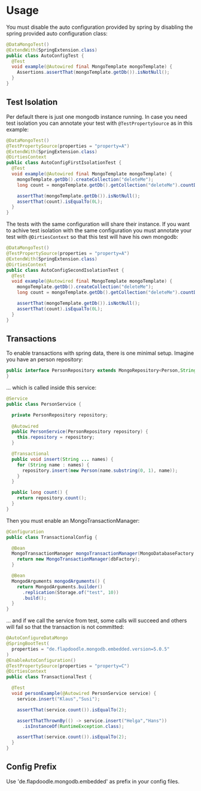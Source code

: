 # Usage

You must disable the auto configuration provided by spring by disabling the spring provided
auto configuration class:

```java
@DataMongoTest()
@ExtendWith(SpringExtension.class)
public class AutoConfigTest {
  @Test
  void example(@Autowired final MongoTemplate mongoTemplate) {
    Assertions.assertThat(mongoTemplate.getDb()).isNotNull();
  }
}
```

## Test Isolation

Per default there is just one mongodb instance running. In case you need test isolation you can annotate your test
with `@TestPropertySource` as in this example:

```java
@DataMongoTest()
@TestPropertySource(properties = "property=A")
@ExtendWith(SpringExtension.class)
@DirtiesContext
public class AutoConfigFirstIsolationTest {
  @Test
  void example(@Autowired final MongoTemplate mongoTemplate) {
    mongoTemplate.getDb().createCollection("deleteMe");
    long count = mongoTemplate.getDb().getCollection("deleteMe").countDocuments(Document.parse("{}"));

    assertThat(mongoTemplate.getDb()).isNotNull();
    assertThat(count).isEqualTo(0L);
  }
}
```

The tests with the same configuration will share their instance. If you want to achive test isolation with the same
configuration you must annotate your test with `@DirtiesContext` so that this test will have his own mongodb:

```java
@DataMongoTest()
@TestPropertySource(properties = "property=A")
@ExtendWith(SpringExtension.class)
@DirtiesContext
public class AutoConfigSecondIsolationTest {
  @Test
  void example(@Autowired final MongoTemplate mongoTemplate) {
    mongoTemplate.getDb().createCollection("deleteMe");
    long count = mongoTemplate.getDb().getCollection("deleteMe").countDocuments(Document.parse("{}"));

    assertThat(mongoTemplate.getDb()).isNotNull();
    assertThat(count).isEqualTo(0L);
  }
}
```

## Transactions

To enable transactions with spring data, there is one minimal setup. Imagine you have an person repository:                 

```java
public interface PersonRepository extends MongoRepository<Person,String> {
}
```

... which is called inside this service:

```java
@Service
public class PersonService {

  private PersonRepository repository;
  
  @Autowired
  public PersonService(PersonRepository repository) {
    this.repository = repository;
  }

  @Transactional
  public void insert(String ... names) {
    for (String name : names) {
      repository.insert(new Person(name.substring(0, 1), name));
    }
  }

  public long count() {
    return repository.count();
  }
}
```

Then you must enable an MongoTransactionManager:

```java
@Configuration
public class TransactionalConfig {

  @Bean
  MongoTransactionManager mongoTransactionManager(MongoDatabaseFactory dbFactory) {
    return new MongoTransactionManager(dbFactory);
  }

  @Bean
  MongodArguments mongodArguments() {
    return MongodArguments.builder()
      .replication(Storage.of("test", 10))
      .build();
  }
}
```

... and if we call the service from test, some calls will succeed and others will fail so that
the transaction is not committed:

```java
@AutoConfigureDataMongo
@SpringBootTest(
  properties = "de.flapdoodle.mongodb.embedded.version=5.0.5"
)
@EnableAutoConfiguration()
@TestPropertySource(properties = "property=C")
@DirtiesContext
public class TransactionalTest {

  @Test
  void personExample(@Autowired PersonService service) {
    service.insert("Klaus","Susi");

    assertThat(service.count()).isEqualTo(2);

    assertThatThrownBy(() -> service.insert("Helga","Hans"))
      .isInstanceOf(RuntimeException.class);

    assertThat(service.count()).isEqualTo(2);
  }
}
```

## Config Prefix

Use 'de.flapdoodle.mongodb.embedded' as prefix in your config files.